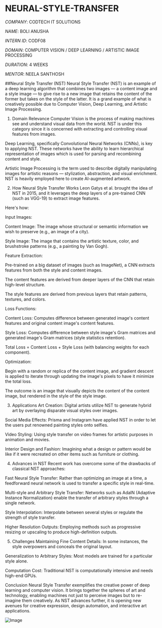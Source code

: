 # NEURAL-STYLE-TRANSFER

*COMPANY*: CODTECH IT SOLUTIONS

*NAME*: BOLI ANUSHA

*INTERN ID*: CODF08

*DOMAIN*: COMPUTER VISION / DEEP LEARNING / ARTISTIC IMAGE PROCESSING

*DURATION*: 4 WEEKS

*MENTOR*: NEELA SANTHOSH

##Neural Style Transfer (NST)
Neural Style Transfer (NST) is an example of a deep learning algorithm that combines two images — a content image and a style image — to give rise to a new image that retains the content of the former but takes on the style of the latter. It is a grand example of what is creatively possible due to Computer Vision, Deep Learning, and Artistic Image Processing.

1. Domain Relevance
Computer Vision is the process of making machines see and understand visual data from the world. NST is under this category since it is concerned with extracting and controlling visual features from images.

Deep Learning, specifically Convolutional Neural Networks (CNNs), is key to applying NST. These networks have the ability to learn hierarchical representation of images which is used for parsing and recombining content and style.

Artistic Image Processing is the term used to describe digitally manipulating images for artistic reasons — stylization, abstraction, and visual enrichment. NST is heavily employed here to create AI-augmented artwork.

2. How Neural Style Transfer Works
Leon Gatys et al. brought the idea of NST in 2015, and it leverages the deep layers of a pre-trained CNN (such as VGG-19) to extract image features.

Here's how:

Input Images:

Content Image: The image whose structural or semantic information we wish to preserve (e.g., an image of a city).

Style Image: The image that contains the artistic texture, color, and brushstroke patterns (e.g., a painting by Van Gogh).

Feature Extraction:

Pre-trained on a big dataset of images (such as ImageNet), a CNN extracts features from both the style and content images.

The content features are derived from deeper layers of the CNN that retain high-level structure.

The style features are derived from previous layers that retain patterns, textures, and colors.

Loss Functions:

Content Loss: Computes difference between generated image's content features and original content image's content features.

Style Loss: Computes difference between style image's Gram matrices and generated image's Gram matrices (style statistics retention).

Total Loss = Content Loss + Style Loss (with balancing weights for each component).

Optimization:

Begin with a random or replica of the content image, and gradient descent is applied to iterate through updating the image's pixels to have it minimize the total loss.

The outcome is an image that visually depicts the content of the content image, but rendered in the style of the style image.

3. Applications
Art Creation: Digital artists utilize NST to generate hybrid art by overlaying disparate visual styles over images. 

Social Media Effects: Prisma and Instagram have applied NST in order to let the users put renowned painting styles onto selfies. 

Video Styling: Using style transfer on video frames for artistic purposes in animation and movies.

Interior Design and Fashion: Imagining what a design or pattern would be like if it were recreated on other items such as furniture or clothing.

4. Advances in NST
Recent work has overcome some of the drawbacks of classical NST approaches:

Fast Neural Style Transfer: Rather than optimizing an image at a time, a feedforward neural network is used to transfer a specific style in real-time.

Multi-style and Arbitrary Style Transfer: Networks such as AdaIN (Adaptive Instance Normalization) enable the transfer of arbitrary styles through a single network.

Style Interpolation: Interpolate between several styles or regulate the strength of style transfer.

Higher Resolution Outputs: Employing methods such as progressive resizing or upscaling to produce high-definition outputs.

5. Challenges
Maintaining Fine Content Details: In some instances, the style overpowers and conceals the original layout.

Generalization to Arbitrary Styles: Most models are trained for a particular style alone.

Computation Cost: Traditional NST is computationally intensive and needs high-end GPUs.

Conclusion
Neural Style Transfer exemplifies the creative power of deep learning and computer vision. It brings together the spheres of art and technology, enabling machines not just to perceive images but to re-imagine them creatively. As NST advances further, it is opening new avenues for creative expression, design automation, and interactive art applications.

![Image](https://github.com/user-attachments/assets/ca544dc3-5ce4-4d41-af6e-b6fcee108b3f)

